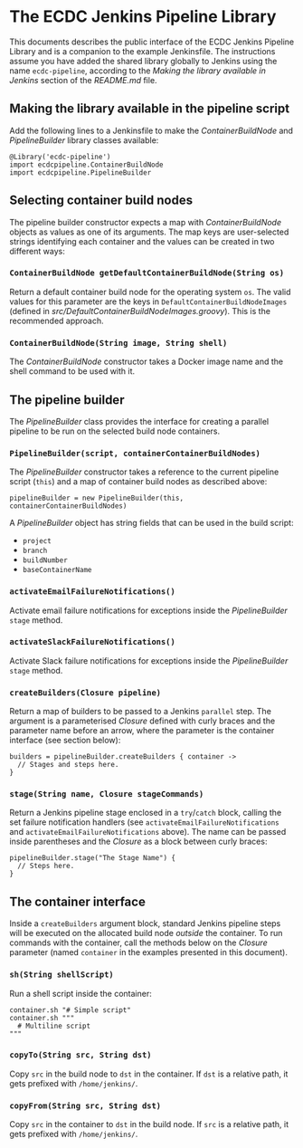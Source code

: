# The ECDC Jenkins Pipeline Library

This documents describes the public interface of the ECDC Jenkins Pipeline Library and is a companion to the example Jenkinsfile. The instructions assume you have added the shared library globally to Jenkins using the name `ecdc-pipeline`, according to the *Making the library available in Jenkins* section of the *README.md* file.


## Making the library available in the pipeline script

Add the following lines to a Jenkinsfile to make the *ContainerBuildNode* and *PipelineBuilder* library classes available:

```
@Library('ecdc-pipeline')
import ecdcpipeline.ContainerBuildNode
import ecdcpipeline.PipelineBuilder
```


## Selecting container build nodes

The pipeline builder constructor expects a map with *ContainerBuildNode* objects as values as one of its arguments. The map keys are user-selected strings identifying each container and the values can be created in two different ways:

### `ContainerBuildNode getDefaultContainerBuildNode(String os)`

Return a default container build node for the operating system `os`. The valid values for this parameter are the keys in `DefaultContainerBuildNodeImages` (defined in *src/DefaultContainerBuildNodeImages.groovy*). This is the recommended approach.

### `ContainerBuildNode(String image, String shell)`

The *ContainerBuildNode* constructor takes a Docker image name and the shell command to be used with it.


## The pipeline builder

The *PipelineBuilder* class provides the interface for creating a parallel pipeline to be run on the selected build node containers.

### `PipelineBuilder(script, containerContainerBuildNodes)`

The  *PipelineBuilder* constructor takes a reference to the current pipeline script (`this`) and a map of container build nodes as described above:

```
pipelineBuilder = new PipelineBuilder(this, containerContainerBuildNodes)
```

A *PipelineBuilder* object has string fields that can be used in the build script:

* `project`
* `branch`
* `buildNumber`
* `baseContainerName`

### `activateEmailFailureNotifications()`

Activate email failure notifications for exceptions inside the *PipelineBuilder* `stage` method.

### `activateSlackFailureNotifications()`

Activate Slack failure notifications for exceptions inside the *PipelineBuilder* `stage` method.

### `createBuilders(Closure pipeline)`

Return a map of builders to be passed to a Jenkins `parallel` step. The argument is a parameterised *Closure* defined with curly braces and the parameter name before an arrow, where the parameter is the container interface (see section below):

```
builders = pipelineBuilder.createBuilders { container ->
  // Stages and steps here.
}
```

### `stage(String name, Closure stageCommands)`

Return a Jenkins pipeline stage enclosed in a `try`/`catch` block, calling the set failure notification handlers (see `activateEmailFailureNotifications` and `activateEmailFailureNotifications` above). The name can be passed inside parentheses and the *Closure* as a block between curly braces:

```
pipelineBuilder.stage("The Stage Name") {
  // Steps here.
}
```


## The container interface

Inside a `createBuilders` argument block, standard Jenkins pipeline steps will be executed on the allocated build node *outside* the container. To run commands with the container, call the methods below on the *Closure* parameter (named `container` in the examples presented in this document).

### `sh(String shellScript)`

Run a shell script inside the container:

```
container.sh "# Simple script"
container.sh """
  # Multiline script
"""
```

### `copyTo(String src, String dst)`

Copy `src` in the build node to `dst` in the container. If `dst` is a relative path, it gets prefixed with `/home/jenkins/`.

### `copyFrom(String src, String dst)`

Copy `src` in the container to `dst` in the build node. If `src` is a relative path, it gets prefixed with `/home/jenkins/`.

